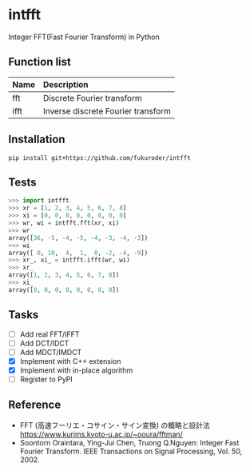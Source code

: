 # intfft
Integer FFT(Fast Fourier Transform) in Python

Function list
------------
|Name|Description|
|:---|:---|
|fft|Discrete Fourier transform|
|ifft|Inverse discrete Fourier transform|

Installation
------------
```
pip install git+https://github.com/fukuroder/intfft
```

Tests
------------
```py
>>> import intfft
>>> xr = [1, 2, 3, 4, 5, 6, 7, 8]
>>> xi = [0, 0, 0, 0, 0, 0, 0, 0]
>>> wr, wi = intfft.fft(xr, xi)
>>> wr
array([36, -5, -4, -5, -4, -3, -4, -3])
>>> wi
array([ 0, 10,  4,  1,  0, -2, -4, -9])
>>> xr_, xi_ = intfft.ifft(wr, wi)
>>> xr_
array([1, 2, 3, 4, 5, 6, 7, 8])
>>> xi_
array([0, 0, 0, 0, 0, 0, 0, 0])
```

Tasks
------------
- [ ] Add real FFT/IFFT
- [ ] Add DCT/IDCT
- [ ] Add MDCT/IMDCT
- [x] Implement with C++ extension
- [x] Implement with in-place algorithm
- [ ] Register to PyPI

Reference
------------
- FFT (高速フーリエ・コサイン・サイン変換) の概略と設計法 https://www.kurims.kyoto-u.ac.jp/~ooura/fftman/
- Soontorn Oraintara, Ying-Jui Chen, Truong Q.Nguyen: Integer Fast Fourier Transform. IEEE Transactions on Signal Processing, Vol. 50, 2002.
